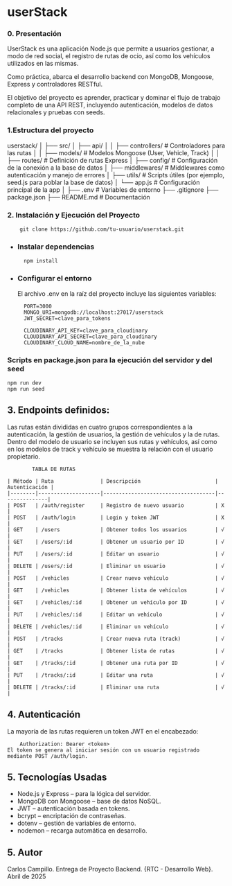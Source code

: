 # userStack


### 0. Presentación

UserStack es una aplicación Node.js que permite a usuarios gestionar, a modo de red social, el registro de rutas de ocio, así como los vehículos utilizados en las mismas. 

Como práctica, abarca el desarrollo backend con MongoDB, Mongoose, Express y controladores RESTful.

El objetivo del proyecto es aprender, practicar y dominar el flujo de trabajo completo de una API REST, incluyendo autenticación, modelos de datos relacionales y pruebas con seeds.



### 1.Estructura del proyecto

userstack/
│
├── src/
│   ├── api/
│   │   ├── controllers/     # Controladores para las rutas
│   │   ├── models/          # Modelos Mongoose (User, Vehicle, Track)
│   │   ├── routes/          # Definición de rutas Express
│   ├── config/              # Configuración de la conexión a la base de datos
│   ├── middlewares/         # Middlewares como autenticación y manejo de errores
│   ├── utils/               # Scripts útiles (por ejemplo, seed.js para poblar la base de datos)
│   └── app.js               # Configuración principal de la app
│
├── .env                     # Variables de entorno
├── .gitignore
├── package.json
├── README.md                # Documentación




### 2. Instalación y Ejecución del Proyecto

        git clone https://github.com/tu-usuario/userstack.git

- ### Instalar dependencias

        npm install


- ### Configurar el entorno
    El archivo .env en la raíz del proyecto incluye las siguientes variables:

        PORT=3000
        MONGO_URI=mongodb://localhost:27017/userstack
        JWT_SECRET=clave_para_tokens

        CLOUDINARY_API_KEY=clave_para_cloudinary
        CLOUDINARY_API_SECRET=clave_para_cloudinary
        CLOUDINARY_CLOUD_NAME=nombre_de_la_nube



### Scripts en package.json para la ejecución del servidor y del seed


    npm run dev
    npm run seed


## 3. Endpoints definidos:

Las rutas están divididas en cuatro grupos correspondientes a la autenticación, la gestión de usuarios, la gestión de vehículos y la de rutas.
Dentro del modelo de usuario se incluyen sus rutas y vehículos, así como en los modelos de track y vehículo se muestra la relación con el usuario propietario.
    
            TABLA DE RUTAS

    | Método | Ruta               | Descripción                        | Autenticación |
    |--------|--------------------|------------------------------------|---------------|
    | POST   | /auth/register     | Registro de nuevo usuario          | X             |
    | POST   | /auth/login        | Login y token JWT                  | X             |
    | GET    | /users             | Obtener todos los usuarios         | √             |
    | GET    | /users/:id         | Obtener un usuario por ID          | √             |
    | PUT    | /users/:id         | Editar un usuario                  | √             |
    | DELETE | /users/:id         | Eliminar un usuario                | √             |
    | POST   | /vehicles          | Crear nuevo vehículo               | √             |
    | GET    | /vehicles          | Obtener lista de vehículos         | √             |
    | GET    | /vehicles/:id      | Obtener un vehículo por ID         | √             |
    | PUT    | /vehicles/:id      | Editar un vehículo                 | √             |
    | DELETE | /vehicles/:id      | Eliminar un vehículo               | √             |
    | POST   | /tracks            | Crear nueva ruta (track)           | √             |
    | GET    | /tracks            | Obtener lista de rutas             | √             |
    | GET    | /tracks/:id        | Obtener una ruta por ID            | √             |
    | PUT    | /tracks/:id        | Editar una ruta                    | √             |
    | DELETE | /tracks/:id        | Eliminar una ruta                  | √             |



## 4. Autenticación

La mayoría de las rutas requieren un token JWT en el encabezado:

        Authorization: Bearer <token>
    El token se genera al iniciar sesión con un usuario registrado mediante POST /auth/login.


## 5. Tecnologías Usadas

-    Node.js y Express – para la lógica del servidor.
-    MongoDB con Mongoose – base de datos NoSQL.
-    JWT – autenticación basada en tokens.
-    bcrypt – encriptación de contraseñas.
-    dotenv – gestión de variables de entorno.
-    nodemon – recarga automática en desarrollo.




## 5. Autor

Carlos Campillo.
Entrega de Proyecto Backend. {RTC - Desarrollo Web}.
Abril de 2025